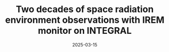 ---
layout: project
title: Two decades of space radiation environment observations with IREM monitor on INTEGRAL
category: publication
thumbnails:
description: <em>Hajdas, W., Buehler, P., Galli, A., Xiao, H., Nieminen, P., Evans, H., Santin, G., Grzanka, L., Bednorz, S., Peczek, K., and Swakon, J., Two decades of space radiation environment observations with IREM monitor on INTEGRAL, EGU General Assembly 2025, Vienna, Austria, 27 Apr–2 May 2025, EGU25-15258</em>
source_code: https://doi.org/10.5194/egusphere-egu25-15258
date: 2025-03-15
stack:
clickable: false
tags:
  - space radiation
  - publication
---